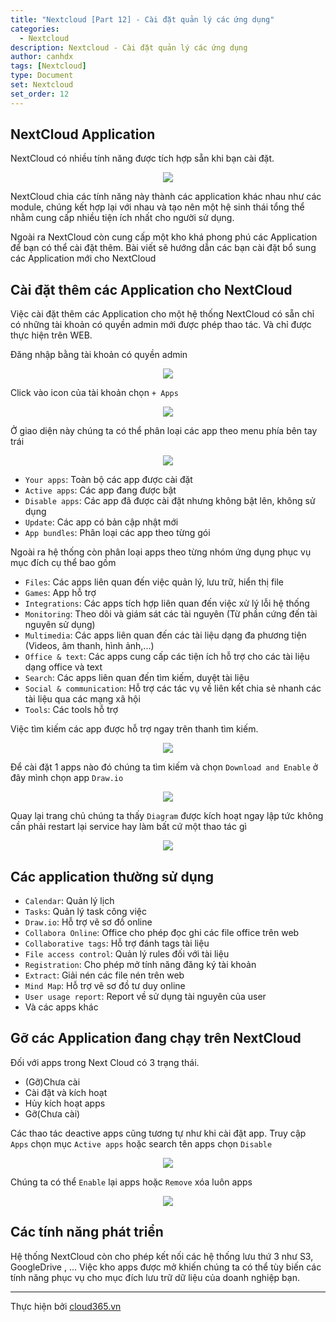 ```yaml
---
title: "Nextcloud [Part 12] - Cài đặt quản lý các ứng dụng"
categories:
  - Nextcloud
description: Nextcloud - Cài đặt quản lý các ứng dụng
author: canhdx
tags: [Nextcloud]
type: Document
set: Nextcloud
set_order: 12
---
```


## NextCloud Application

NextCloud có nhiều tính năng được tích hợp sẵn khi bạn cài đặt.
<p align="center">
<img src="/images/img-nextcloud/nextcloud-063.png">
</p>

NextCloud chia các tính năng này thành các application khác nhau như các module, chúng kết hợp lại với nhau và tạo nên một hệ sinh thái tổng thể nhằm cung cấp nhiều tiện ích nhất cho người sử dụng. 

Ngoài ra NextCloud còn cung cấp một kho khá phong phú các Application để bạn có thể cài đặt thêm. Bài viết sẽ hướng dẫn các bạn cài đặt bổ sung các Application mới cho NextCloud

## Cài đặt thêm các Application cho NextCloud 
Việc cài đặt thêm các Application cho một hệ thống NextCloud có sẵn chỉ có những tài khoản có quyền admin mới được phép thao tác. Và chỉ được thực hiện trên WEB.

Đăng nhập bằng tài khoản có quyền admin
<p align="center">
<img src="/images/img-nextcloud/nextcloud-064.png">
</p>

Click vào icon của tài khoản chọn `+ Apps`  
<p align="center">
<img src="/images/img-nextcloud/nextcloud-065.png">
</p>

Ở giao diện này chúng ta có thể phân loại các app theo menu phía bên tay trái
<p align="center">
<img src="/images/img-nextcloud/nextcloud-066.png">
</p>

- `Your apps`: Toàn bộ các app được cài đặt 
- `Active apps`: Các app đang được bật 
- `Disable apps`: Các app đã được cài đặt nhưng không bật lên, không sử dụng
- `Update`: Các app có bản cập nhật mới 
- `App bundles`: Phân loại các app theo từng gói

Ngoài ra hệ thống còn phân loại apps theo từng nhóm ứng dụng phục vụ mục đích cụ thể bao gồm
- `Files`: Các apps liên quan đến việc quản lý, lưu trữ, hiển thị file
- `Games`: App hỗ trợ
- `Integrations`: Các apps tích hợp liên quan đến việc xử lý lỗi hệ thống 
- `Monitoring`: Theo dõi và giám sát các tài nguyên (Từ phần cứng đến tài nguyên sử dụng)
- `Multimedia`: Các apps liên quan đến các tài liệu dạng đa phương tiện (Videos, âm thanh, hình ảnh,...)
- `Office & text`: Các apps cung cấp các tiện ích hỗ trợ cho các tài liệu dạng office và text
- `Search`: Các apps liên quan đến tìm kiếm, duyệt tài liệu
- `Social & communication`: Hỗ trợ các tác vụ về liên kết chia sẻ nhanh các tài liệu qua các mạng xã hội
- `Tools`: Các tools hỗ trợ

Việc tìm kiếm các app được hỗ trợ ngay trên thanh tìm kiếm.
<p align="center">
<img src="/images/img-nextcloud/nextcloud-067.png">
</p>

Để cài đặt 1 apps nào đó chúng ta tìm kiếm và chọn `Download and Enable` ở đây mình chọn app `Draw.io`
<p align="center">
<img src="/images/img-nextcloud/nextcloud-068.png">
</p>

Quay lại trang chủ chúng ta thấy `Diagram` được kích hoạt ngay lập tức không cần phải restart lại service hay làm bất cứ một thao tác gì
<p align="center">
<img src="/images/img-nextcloud/nextcloud-069.png">
</p>

## Các application thường sử dụng 

- `Calendar`: Quản lý lịch
- `Tasks`: Quản lý task công việc 
- `Draw.io`: Hỗ trợ vẽ sơ đồ online 
- `Collabora Online`: Office cho phép đọc ghi các file office trên web
- `Collaborative tags`: Hỗ trợ đánh tags tài liệu 
- `File access control`: Quản lý rules đối với tài liệu 
- `Registration`: Cho phép mở tính năng đăng ký tài khoản
- `Extract`: Giải nén các file nén trên web 
- `Mind Map`: Hỗ trợ vẽ sơ đồ tư duy online 
- `User usage report`: Report về sử dụng tài nguyên của user
- Và các apps khác 

## Gỡ các Application đang chạy trên NextCloud
Đối với apps trong Next Cloud có 3 trạng thái. 
- (Gỡ)Chưa cài 
- Cài đặt và kích hoạt 
- Hủy kích hoạt apps
- Gỡ(Chưa cài)

Các thao tác deactive apps cũng tương tự như khi cài đặt app. Truy cập `Apps` chọn mục `Active apps` hoặc search tên apps chọn `Disable`
<p align="center">
<img src="/images/img-nextcloud/nextcloud-070.png">
</p>

Chúng ta có thể `Enable` lại apps hoặc `Remove` xóa luôn apps 
<p align="center">
<img src="/images/img-nextcloud/nextcloud-071.png">
</p>


## Các tính năng phát triển

Hệ thống NextCloud còn cho phép kết nối các hệ thống lưu thứ 3 như S3, GoogleDrive , ... Việc kho apps được mở khiến chúng ta có thể tùy biến các tính năng phục vụ cho mục đích lưu trữ dữ liệu của doanh nghiệp bạn.

---

Thực hiện bởi <a href="https://cloud365.vn/" target="_blank">cloud365.vn</a>
